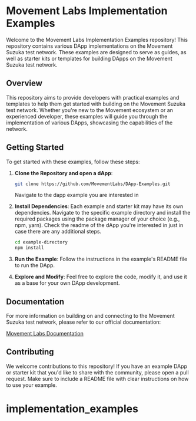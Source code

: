 # Movement Labs Implementation Examples

Welcome to the Movement Labs Implementation Examples repository! This repository contains various DApp implementations on the Movement Suzuka test network. These examples are designed to serve as guides, as well as starter kits or templates for building DApps on the Movement Suzuka test network.

## Overview

This repository aims to provide developers with practical examples and templates to help them get started with building on the Movement Suzuka test network. Whether you're new to the Movement ecosystem or an experienced developer, these examples will guide you through the implementation of various DApps, showcasing the capabilities of the network.

## Getting Started

To get started with these examples, follow these steps:

1. **Clone the Repository and open a dApp**:
   ```bash
   git clone https://github.com/MovementLabs/DApp-Examples.git
   ```
   Navigate to the dapp example you are interested in

2. **Install Dependencies**:
   Each example and starter kit may have its own dependencies. Navigate to the specific example directory and install the required packages using the package manager of your choice (e.g., npm, yarn). Check the readme of the dApp you're interested in just in case there are any additional steps. 

   ```bash
   cd example-directory
   npm install
   ```

3. **Run the Example**:
   Follow the instructions in the example's README file to run the DApp.

4. **Explore and Modify**:
   Feel free to explore the code, modify it, and use it as a base for your own DApp development.

## Documentation

For more information on building on and connecting to the Movement Suzuka test network, please refer to our official documentation:

[Movement Labs Documentation](https://docs.movementnetwork.xyz/devs/getstarted)

## Contributing

We welcome contributions to this repository! If you have an example DApp or starter kit that you'd like to share with the community, please open a pull request. Make sure to include a README file with clear instructions on how to use your example.

# implementation_examples
